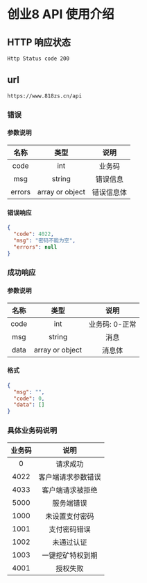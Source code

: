 # 创业8 API 使用介绍

## HTTP 响应状态

`Http Status code 200`

## url

`https://www.818zs.cn/api`

### 错误

#### 参数说明

|  名称  |      类型       |    说明    |
| :----: | :-------------: | :--------: |
|  code  |       int       |   业务码   |
|  msg   |     string      |  错误信息  |
| errors | array or object | 错误信息体 |

#### 错误响应

```json
{
  "code": 4022,
  "msg": "密码不能为空",
  "errors": null
}
```

### 成功响应

#### 参数说明

| 名称 |      类型       |      说明      |
| :--: | :-------------: | :------------: |
| code |       int       | 业务码: 0-正常 |
| msg  |     string      |      消息      |
| data | array or object |     消息体     |

#### 格式

```json
{
  "msg": "",
  "code": 0,
  "data": []
}
```

### 具体业务码说明

| 业务码 |        说明        |
| :----: | :----------------: |
|   0    |      请求成功      |
|  4022  | 客户端请求参数错误 |
|  4033  |  客户端请求被拒绝  |
|  5000  |     服务端错误     |
|  1000  |   未设置支付密码   |
|  1001  |    支付密码错误    |
|  1002  |     未通过认证     |
|  1003  |  一键挖矿特权到期  |
|  4001  |      授权失败      |
